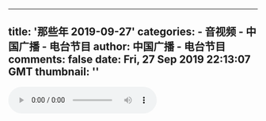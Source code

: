 
---
title: '那些年 2019-09-27'
categories: 
    - 音视频
    - 中国广播 - 电台节目
author: 中国广播 - 电台节目
comments: false
date: Fri, 27 Sep 2019 22:13:07 GMT
thumbnail: ''
---

<div>   
<audio controls="controls">
                        <source src="http://cnvod.cnr.cn/audio2018/live/jjzs/201909/nxn_20190927221307jjzs_h.m4a" type="audio/x-m4a">
                        <source src="http://cnvod.cnr.cn/audio2018/live/jjzs/201909/nxn_20190927221308jjzs_l.m4a" type="audio/x-m4a">
                        <source src="http://cnvod.cnr.cn/audio2018/live/jjzs/201909/nxn_20190927221308jjzs_l.m4a" type="audio/x-m4a">
                    </audio>
                      
</div>
            